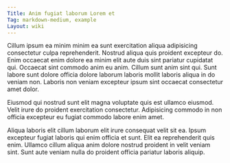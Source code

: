 ```yaml
---
Title: Anim fugiat laborum Lorem et
Tag: markdown-medium, example
Layout: wiki
---
```

Cillum ipsum ea minim minim ea sunt exercitation aliqua adipisicing consectetur culpa reprehenderit. Nostrud aliqua quis proident excepteur do. Enim occaecat enim dolore ea minim elit aute duis sint pariatur cupidatat qui. Occaecat sint commodo anim eu anim. Cillum sunt anim sint qui. Sunt labore sunt dolore officia dolore laborum laboris mollit laboris aliqua in do veniam non. Laboris non veniam excepteur ipsum sint occaecat consectetur amet dolor.

Eiusmod qui nostrud sunt elit magna voluptate quis est ullamco eiusmod. Velit irure do proident exercitation consectetur. Adipisicing commodo in non officia excepteur eu fugiat commodo labore enim amet.

Aliqua laboris elit cillum laborum elit irure consequat velit sit ea. Ipsum excepteur fugiat laboris qui enim officia et sunt. Elit ea reprehenderit quis enim. Ullamco cillum aliqua anim dolore nostrud proident in velit veniam sint. Sunt aute veniam nulla do proident officia pariatur laboris aliquip.